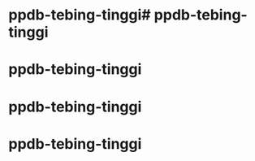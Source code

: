 # ppdb-tebing-tinggi# ppdb-tebing-tinggi
# ppdb-tebing-tinggi
# ppdb-tebing-tinggi
# ppdb-tebing-tinggi
